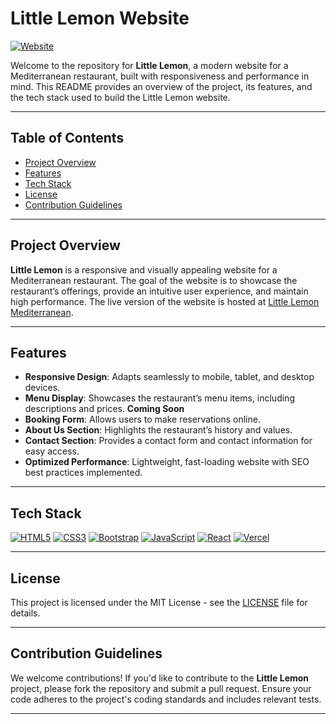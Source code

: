 # Little Lemon Website

[![Website](https://img.shields.io/badge/Live-Website-yellow)](https://littlel.vercel.app/)

Welcome to the repository for **Little Lemon**, a modern website for a Mediterranean restaurant, built with responsiveness and performance in mind. This README provides an overview of the project, its features, and the tech stack used to build the Little Lemon website.

---

## Table of Contents

- [Project Overview](#project-overview)
- [Features](#features)
- [Tech Stack](#tech-stack)
- [License](#license)
- [Contribution Guidelines](#contribution-guidelines)

---

## Project Overview

**Little Lemon** is a responsive and visually appealing website for a Mediterranean restaurant. The goal of the website is to showcase the restaurant’s offerings, provide an intuitive user experience, and maintain high performance. The live version of the website is hosted at [Little Lemon Mediterranean](https://littlelemonmediterranean.vercel.app/).

---

## Features

- **Responsive Design**: Adapts seamlessly to mobile, tablet, and desktop devices.
- **Menu Display**: Showcases the restaurant’s menu items, including descriptions and prices. **Coming Soon**
- **Booking Form**: Allows users to make reservations online.
- **About Us Section**: Highlights the restaurant’s history and values.
- **Contact Section**: Provides a contact form and contact information for easy access.
- **Optimized Performance**: Lightweight, fast-loading website with SEO best practices implemented.

---

## Tech Stack

[![HTML5](https://img.shields.io/badge/HTML5-E34F26?style=flat&logo=html5&logoColor=white)](https://developer.mozilla.org/en-US/docs/Web/HTML) 
[![CSS3](https://img.shields.io/badge/CSS3-1572B6?style=flat&logo=css3&logoColor=white)](https://developer.mozilla.org/en-US/docs/Web/CSS) 
[![Bootstrap](https://img.shields.io/badge/Bootstrap-563D7C?style=flat&logo=bootstrap&logoColor=white)](https://getbootstrap.com) 
[![JavaScript](https://img.shields.io/badge/JavaScript-F7DF1E?style=flat&logo=javascript&logoColor=black)](https://developer.mozilla.org/en-US/docs/Web/JavaScript) 
[![React](https://img.shields.io/badge/React-61DAFB?style=flat&logo=react&logoColor=black)](https://reactjs.org) 
[![Vercel](https://img.shields.io/badge/Vercel-000000?style=flat&logo=vercel&logoColor=white)](https://vercel.com)

---

## License

This project is licensed under the MIT License - see the [LICENSE](LICENSE) file for details.

---

## Contribution Guidelines

We welcome contributions! If you'd like to contribute to the **Little Lemon** project, please fork the repository and submit a pull request. Ensure your code adheres to the project's coding standards and includes relevant tests.

---

